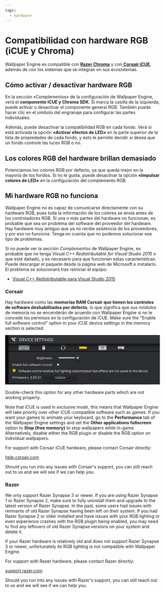 ```yaml
---
tags:
  - hardware
---
```


# Compatibilidad con hardware RGB (iCUE y Chroma)

Wallpaper Engine es compatible con [**Razer Chroma**](https://www.razer.com/chroma) y con[ **Corsair iCUE**](https://www.corsair.com/icue), además de con los sistemas que se integran en sus ecosistemas.

## Cómo activar / desactivar hardware RGB

En la sección «Complementos» de la configuración de Wallpaper Engine, verá el **componente iCUE y Chroma SDK**. Si marca la casilla de la izquierda, puede activar o desactivar el componente general RGB. También puede hacer clic en el símbolo del engranaje para configurar las partes individuales.

Además, puede desactivar la compatibilidad RGB en cada fondo. Verá si está activada la opción **«Activar efectos de LED»** en la parte superior de la lista de propiedades de cada fondo, y esto le permite decidir si desea que un fondo controle las luces RGB o no.

## Los colores RGB del hardware brillan demasiado

Potenciamos los colores RGB por defecto, ya que queda mejor en la mayoría de los fondos. Si no le gusta, puede desactivar la opción **«Impulsar colores de LED»** en la configuración del complemento RGB.

## Mi hardware RGB no funciona

Wallpaper Engine no es capaz de comunicarse directamente con su hardware RGB, pues toda la información de los colores se envía antes de los controladores RGB. Si una o más partes del hardware no funcionan, es probable que sea un problema del software del proveedor del hardware. Hay hardware muy antiguo que ya no recibe asistencia de los proveedores, y por eso no funciona. Tenga en cuenta que no podemos solucionar ese tipo de problemas.

Si no puede ver la sección *Complementos* de Wallpaper Engine, es probable que no tenga *Visual C++ Redistributable for Visual Studio 2015* o que esté dañado, y es necesario para que funcionen estas características. Puede descargar el paquete desde la página web de Microsoft e instalarlo. El problema se solucionará tras reiniciar el equipo:

* [Visual C++ Redistributable para Visual Studio 2015](https://www.microsoft.com/download/details.aspx?id=48145)

### Corsair

Hay hardware como las **memorias RAM Corsair que tienen los controles de software deshabilitados por defecto**, lo que significa que sus módulos de memoria no se encenderán de acuerdo con Wallpaper Engine si no le concede los permisos en la configuración de iCUE. Make sure the "Enable full software control" option in your iCUE device settings in the memory section is selected:

![Enable full software control in iCUE](./icue.png)

Double-check this option for any other hardware parts which are not working properly.

Note that iCUE is used in *exclusive mode*, this means that Wallpaper Engine will take priority over other iCUE-compatible software such as games. If you want your games to animate your keyboard, go to the **Performance** tab of the Wallpaper Engine settings and set the **Other applications fullscreen** option to **Stop (free memory)** to stop wallpapers while in-game. Alternatively, disable either the RGB plugin or disable the RGB option on individual wallpapers.

For support with Corsair iCUE hardware, please contact Corsair directly:

[help.corsair.com](https://help.corsair.com/)

Should you run into any issues with Corsair's support, you can still reach out to us and we will see if we can help you.

### Razer
We only support Razer Synapse 3 or newer. If you are using Razer Synapse 1 or Razer Synapse 2, make sure to fully uninstall them and upgrade to the latest version of Razer Synapse. In the past, some users had issues with remnants of old Razer Synapse having been left on their system. If you had Razer Synapse 2 or older installed and have issues with your RGB lighting or even experience crashes with the RGB plugin being enabled, you may need to find any leftovers of old Razer Synapse versions on your system and delete it.

If your Razer hardware is relatively old and does not support Razer Synapse 3 or newer, unfortunately its RGB lighting is not compatible with Wallpaper Engine.

For support with Razer hardware, please contact Razer directly:

[support.razer.com](https://support.razer.com/)

Should you run into any issues with Razer's support, you can still reach out to us and we will see if we can help you.
